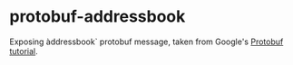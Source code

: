 # protobuf-addressbook

Exposing àddressbook` protobuf message, taken from Google's [Protobuf tutorial](https://developers.google.com/protocol-buffers/docs/gotutorial).
